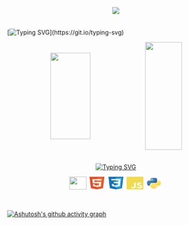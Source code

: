 <div align="center">
<img src="https://capsule-render.vercel.app/api?type=waving&height=200&width=1920&center=true&color=8B0000&descAlign=100"/>
</div>
<br>

[![Typing SVG](https://readme-typing-svg.demolab.com?font=Fira+Codeweight=300&&pause=1000&color=8B0000&center=true&random=false&width=1000&lines=Hello,+My+name+is+Kaylane;I'm+17+years+old;I'm+from+Brazil;Welcome!)](https://git.io/typing-svg)

<div align="center">
  <img align="center" width="43%" height="200" src="https://github-readme-stats.vercel.app/api?username=kaylanesantos&layout=compact&theme=shadow_red&show_icons=true&hide=stars&color=FFFFFF">
  <img align="center" width="41%" height="250px" src="https://github-readme-stats-git-masterrstaa-rickstaa.vercel.app/api/top-langs/?username=kaylanesantos&layout=compact&theme=shadow_red">
</div>


<div align= "center"><br>
  
  [![Typing SVG](https://readme-typing-svg.demolab.com?font=Fira+Code&weight=300&center=true&pause=1000&color=8B0000&random=false&width=435&lines=Studying+in+this+moment%3A)](https://git.io/typing-svg) <br>

  
  <img align="center" height="30" width="40" src="https://cdn.jsdelivr.net/gh/devicons/devicon@latest/icons/git/git-original.svg">
  <img align="center" height="30" width="40" src="https://raw.githubusercontent.com/devicons/devicon/master/icons/html5/html5-original.svg">
  <img align="center" height="30" width="40" src="https://raw.githubusercontent.com/devicons/devicon/master/icons/css3/css3-original.svg">
  <img align="center" height="30" width="40" src="https://raw.githubusercontent.com/devicons/devicon/master/icons/javascript/javascript-plain.svg">
  <img align="center" height="30" width="40" src="https://raw.githubusercontent.com/devicons/devicon/master/icons/python/python-original.svg">        
</div>
<br>
<br>

[![Ashutosh's github activity graph](https://github-readme-activity-graph.vercel.app/graph?username=kaylanesantos&bg_color=0d1117&color=ffffff&line=ffffff&point=8b0000&area=true&hide_border=true)](https://github.com/ashutosh00710/github-readme-activity-graph)

